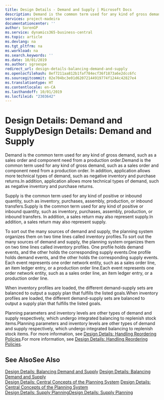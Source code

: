 ```yaml
---
title: Design Details - Demand and Supply | Microsoft Docs
description: Demand is the common term used for any kind of gross demand, such as a sales order and component need from a production order. In addition, application allows more technical types of demand, such as negative inventory and purchase returns.
services: project-madeira
documentationcenter: ''
author: SorenGP
ms.service: dynamics365-business-central
ms.topic: article
ms.devlang: na
ms.tgt_pltfrm: na
ms.workload: na
ms.search.keywords: ''
ms.date: 10/01/2019
ms.author: sgroespe
redirect_url: design-details-balancing-demand-and-supply
ms.openlocfilehash: 8ef7211aa812b1faf784ecf36f1873a6e2dcc6fc
ms.sourcegitcommit: 02e704bc3e01d62072144919774f1244c42827e4
ms.translationtype: HT
ms.contentlocale: en-CA
ms.lasthandoff: 10/01/2019
ms.locfileid: "2303642"
---
```

# <a name="design-details-demand-and-supply"></a><span data-ttu-id="e3dc5-104">Design Details: Demand and Supply</span><span class="sxs-lookup"><span data-stu-id="e3dc5-104">Design Details: Demand and Supply</span></span>
<span data-ttu-id="e3dc5-105">Demand is the common term used for any kind of gross demand, such as a sales order and component need from a production order.</span><span class="sxs-lookup"><span data-stu-id="e3dc5-105">Demand is the common term used for any kind of gross demand, such as a sales order and component need from a production order.</span></span> <span data-ttu-id="e3dc5-106">In addition, application allows more technical types of demand, such as negative inventory and purchase returns.</span><span class="sxs-lookup"><span data-stu-id="e3dc5-106">In addition, application allows more technical types of demand, such as negative inventory and purchase returns.</span></span>  

 <span data-ttu-id="e3dc5-107">Supply is the common term used for any kind of positive or inbound quantity, such as inventory, purchases, assembly, production, or inbound transfers.</span><span class="sxs-lookup"><span data-stu-id="e3dc5-107">Supply is the common term used for any kind of positive or inbound quantity, such as inventory, purchases, assembly, production, or inbound transfers.</span></span> <span data-ttu-id="e3dc5-108">In addition, a sales return may also represent supply.</span><span class="sxs-lookup"><span data-stu-id="e3dc5-108">In addition, a sales return may also represent supply.</span></span>  

 <span data-ttu-id="e3dc5-109">To sort out the many sources of demand and supply, the planning system organizes them on two time lines called inventory profiles.</span><span class="sxs-lookup"><span data-stu-id="e3dc5-109">To sort out the many sources of demand and supply, the planning system organizes them on two time lines called inventory profiles.</span></span> <span data-ttu-id="e3dc5-110">One profile holds demand events, and the other holds the corresponding supply events.</span><span class="sxs-lookup"><span data-stu-id="e3dc5-110">One profile holds demand events, and the other holds the corresponding supply events.</span></span> <span data-ttu-id="e3dc5-111">Each event represents one order network entity, such as a sales order line, an item ledger entry, or a production order line.</span><span class="sxs-lookup"><span data-stu-id="e3dc5-111">Each event represents one order network entity, such as a sales order line, an item ledger entry, or a production order line.</span></span>  

 <span data-ttu-id="e3dc5-112">When inventory profiles are loaded, the different demand-supply sets are balanced to output a supply plan that fulfills the listed goals.</span><span class="sxs-lookup"><span data-stu-id="e3dc5-112">When inventory profiles are loaded, the different demand-supply sets are balanced to output a supply plan that fulfills the listed goals.</span></span>  

 <span data-ttu-id="e3dc5-113">Planning parameters and inventory levels are other types of demand and supply respectively, which undergo integrated balancing to replenish stock items.</span><span class="sxs-lookup"><span data-stu-id="e3dc5-113">Planning parameters and inventory levels are other types of demand and supply respectively, which undergo integrated balancing to replenish stock items.</span></span> <span data-ttu-id="e3dc5-114">For more information, see [Design Details: Handling Reordering Policies](design-details-handling-reordering-policies.md).</span><span class="sxs-lookup"><span data-stu-id="e3dc5-114">For more information, see [Design Details: Handling Reordering Policies](design-details-handling-reordering-policies.md).</span></span>  

## <a name="see-also"></a><span data-ttu-id="e3dc5-115">See Also</span><span class="sxs-lookup"><span data-stu-id="e3dc5-115">See Also</span></span>  
 <span data-ttu-id="e3dc5-116">[Design Details: Balancing Demand and Supply](design-details-balancing-demand-and-supply.md) </span><span class="sxs-lookup"><span data-stu-id="e3dc5-116">[Design Details: Balancing Demand and Supply](design-details-balancing-demand-and-supply.md) </span></span>  
 <span data-ttu-id="e3dc5-117">[Design Details: Central Concepts of the Planning System](design-details-central-concepts-of-the-planning-system.md) </span><span class="sxs-lookup"><span data-stu-id="e3dc5-117">[Design Details: Central Concepts of the Planning System](design-details-central-concepts-of-the-planning-system.md) </span></span>  
 [<span data-ttu-id="e3dc5-118">Design Details: Supply Planning</span><span class="sxs-lookup"><span data-stu-id="e3dc5-118">Design Details: Supply Planning</span></span>](design-details-supply-planning.md)
